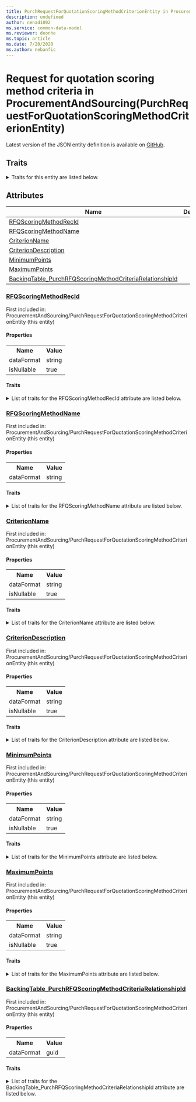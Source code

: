 ```yaml
---
title: PurchRequestForQuotationScoringMethodCriterionEntity in ProcurementAndSourcing - Common Data Model | Microsoft Docs
description: undefined
author: nenad1002
ms.service: common-data-model
ms.reviewer: deonhe
ms.topic: article
ms.date: 7/20/2020
ms.author: nebanfic
---
```


# Request for quotation scoring method criteria in ProcurementAndSourcing(PurchRequestForQuotationScoringMethodCriterionEntity)

  
 Latest version of the JSON entity definition is available on <a href="https://github.com/Microsoft/CDM/tree/master/schemaDocuments/core/operationsCommon/Entities/SupplyChain/ProcurementAndSourcing/PurchRequestForQuotationScoringMethodCriterionEntity.cdm.json" target="_blank">GitHub</a>.  

## Traits

<details>
<summary>Traits for this entity are listed below.  
</summary>

**is.CDM.entityVersion**  
  <table><tr><th>Parameter</th><th>Value</th><th>Data type</th><th>Explanation</th></tr><tr><td>versionNumber</td><td>"1.0"</td><td>string</td><td>semantic version number of the entity</td></tr></table>

**is.application.releaseVersion**  
  <table><tr><th>Parameter</th><th>Value</th><th>Data type</th><th>Explanation</th></tr><tr><td>releaseVersion</td><td>"10.0.13.0"</td><td>string</td><td>semantic version number of the application introducing this entity</td></tr></table>

**is.localized.displayedAs**  
  Holds the list of language specific display text for an object.  <table><tr><th>Parameter</th><th>Value</th><th>Data type</th><th>Explanation</th></tr><tr><td>localizedDisplayText</td><td><table><tr><th>languageTag</th><th>displayText</th></tr><tr><td>en</td><td>Request for quotation scoring method criteria</td></tr></table></td><td>entity</td><td>a reference to the constant entity holding the list of localized text</td></tr></table>

</details>

## Attributes

|Name|Description|First Included in Instance|
|---|---|---|
|[RFQScoringMethodRecId](#RFQScoringMethodRecId)||<a href="PurchRequestForQuotationScoringMethodCriterionEntity.md" target="_blank">ProcurementAndSourcing/PurchRequestForQuotationScoringMethodCriterionEntity</a>|
|[RFQScoringMethodName](#RFQScoringMethodName)||<a href="PurchRequestForQuotationScoringMethodCriterionEntity.md" target="_blank">ProcurementAndSourcing/PurchRequestForQuotationScoringMethodCriterionEntity</a>|
|[CriterionName](#CriterionName)||<a href="PurchRequestForQuotationScoringMethodCriterionEntity.md" target="_blank">ProcurementAndSourcing/PurchRequestForQuotationScoringMethodCriterionEntity</a>|
|[CriterionDescription](#CriterionDescription)||<a href="PurchRequestForQuotationScoringMethodCriterionEntity.md" target="_blank">ProcurementAndSourcing/PurchRequestForQuotationScoringMethodCriterionEntity</a>|
|[MinimumPoints](#MinimumPoints)||<a href="PurchRequestForQuotationScoringMethodCriterionEntity.md" target="_blank">ProcurementAndSourcing/PurchRequestForQuotationScoringMethodCriterionEntity</a>|
|[MaximumPoints](#MaximumPoints)||<a href="PurchRequestForQuotationScoringMethodCriterionEntity.md" target="_blank">ProcurementAndSourcing/PurchRequestForQuotationScoringMethodCriterionEntity</a>|
|[BackingTable_PurchRFQScoringMethodCriteriaRelationshipId](#BackingTable_PurchRFQScoringMethodCriteriaRelationshipId)||<a href="PurchRequestForQuotationScoringMethodCriterionEntity.md" target="_blank">ProcurementAndSourcing/PurchRequestForQuotationScoringMethodCriterionEntity</a>|

### <a href=#RFQScoringMethodRecId name="RFQScoringMethodRecId">RFQScoringMethodRecId</a>

First included in: ProcurementAndSourcing/PurchRequestForQuotationScoringMethodCriterionEntity (this entity)  

#### Properties

<table><tr><th>Name</th><th>Value</th></tr><tr><td>dataFormat</td><td>string</td></tr><tr><td>isNullable</td><td>true</td></tr></table>

#### Traits

<details>
<summary>List of traits for the RFQScoringMethodRecId attribute are listed below.</summary>

**is.dataFormat.character**  
**is.dataFormat.big**  
**is.dataFormat.array**  
**is.nullable**  
The attribute value may be set to NULL.  

**is.dataFormat.character**  
**is.dataFormat.array**  
</details>

### <a href=#RFQScoringMethodName name="RFQScoringMethodName">RFQScoringMethodName</a>

First included in: ProcurementAndSourcing/PurchRequestForQuotationScoringMethodCriterionEntity (this entity)  

#### Properties

<table><tr><th>Name</th><th>Value</th></tr><tr><td>dataFormat</td><td>string</td></tr></table>

#### Traits

<details>
<summary>List of traits for the RFQScoringMethodName attribute are listed below.</summary>

**is.dataFormat.character**  
**is.dataFormat.big**  
**is.dataFormat.array**  
**is.dataFormat.character**  
**is.dataFormat.array**  
</details>

### <a href=#CriterionName name="CriterionName">CriterionName</a>

First included in: ProcurementAndSourcing/PurchRequestForQuotationScoringMethodCriterionEntity (this entity)  

#### Properties

<table><tr><th>Name</th><th>Value</th></tr><tr><td>dataFormat</td><td>string</td></tr><tr><td>isNullable</td><td>true</td></tr></table>

#### Traits

<details>
<summary>List of traits for the CriterionName attribute are listed below.</summary>

**is.dataFormat.character**  
**is.dataFormat.big**  
**is.dataFormat.array**  
**is.nullable**  
The attribute value may be set to NULL.  

**is.dataFormat.character**  
**is.dataFormat.array**  
</details>

### <a href=#CriterionDescription name="CriterionDescription">CriterionDescription</a>

First included in: ProcurementAndSourcing/PurchRequestForQuotationScoringMethodCriterionEntity (this entity)  

#### Properties

<table><tr><th>Name</th><th>Value</th></tr><tr><td>dataFormat</td><td>string</td></tr><tr><td>isNullable</td><td>true</td></tr></table>

#### Traits

<details>
<summary>List of traits for the CriterionDescription attribute are listed below.</summary>

**is.dataFormat.character**  
**is.dataFormat.big**  
**is.dataFormat.array**  
**is.nullable**  
The attribute value may be set to NULL.  

**is.dataFormat.character**  
**is.dataFormat.array**  
</details>

### <a href=#MinimumPoints name="MinimumPoints">MinimumPoints</a>

First included in: ProcurementAndSourcing/PurchRequestForQuotationScoringMethodCriterionEntity (this entity)  

#### Properties

<table><tr><th>Name</th><th>Value</th></tr><tr><td>dataFormat</td><td>string</td></tr><tr><td>isNullable</td><td>true</td></tr></table>

#### Traits

<details>
<summary>List of traits for the MinimumPoints attribute are listed below.</summary>

**is.dataFormat.character**  
**is.dataFormat.big**  
**is.dataFormat.array**  
**is.nullable**  
The attribute value may be set to NULL.  

**is.dataFormat.character**  
**is.dataFormat.array**  
</details>

### <a href=#MaximumPoints name="MaximumPoints">MaximumPoints</a>

First included in: ProcurementAndSourcing/PurchRequestForQuotationScoringMethodCriterionEntity (this entity)  

#### Properties

<table><tr><th>Name</th><th>Value</th></tr><tr><td>dataFormat</td><td>string</td></tr><tr><td>isNullable</td><td>true</td></tr></table>

#### Traits

<details>
<summary>List of traits for the MaximumPoints attribute are listed below.</summary>

**is.dataFormat.character**  
**is.dataFormat.big**  
**is.dataFormat.array**  
**is.nullable**  
The attribute value may be set to NULL.  

**is.dataFormat.character**  
**is.dataFormat.array**  
</details>

### <a href=#BackingTable_PurchRFQScoringMethodCriteriaRelationshipId name="BackingTable_PurchRFQScoringMethodCriteriaRelationshipId">BackingTable_PurchRFQScoringMethodCriteriaRelationshipId</a>

First included in: ProcurementAndSourcing/PurchRequestForQuotationScoringMethodCriterionEntity (this entity)  

#### Properties

<table><tr><th>Name</th><th>Value</th></tr><tr><td>dataFormat</td><td>guid</td></tr></table>

#### Traits

<details>
<summary>List of traits for the BackingTable_PurchRFQScoringMethodCriteriaRelationshipId attribute are listed below.</summary>

**is.dataFormat.character**  
**is.dataFormat.big**  
**is.dataFormat.array**  
**is.dataFormat.guid**  
**means.identity.entityId**  
**is.linkedEntity.identifier**  
Marks the attribute(s) that hold foreign key references to a linked (used as an attribute) entity. This attribute is added to the resolved entity to enumerate the referenced entities.  <table><tr><th>Parameter</th><th>Value</th><th>Data type</th><th>Explanation</th></tr><tr><td>entityReferences</td><td><table><tr><th>entityReference</th><th>attributeReference</th></tr><tr><td><a href="../../../Tables/SupplyChain/ProcurementAndSourcing/Main/PurchRFQScoringMethodCriteria.md" target="_blank">/core/operationsCommon/Tables/SupplyChain/ProcurementAndSourcing/Main/PurchRFQScoringMethodCriteria.cdm.json/PurchRFQScoringMethodCriteria</a></td><td><a href="../../../Tables/SupplyChain/ProcurementAndSourcing/Main/PurchRFQScoringMethodCriteria.md#RecId" target="_blank">RecId</a></td></tr></table></td><td>entity</td><td>a reference to the constant entity holding the list of entity references</td></tr></table>

**is.dataFormat.guid**  
**is.dataFormat.character**  
**is.dataFormat.array**  
</details>
